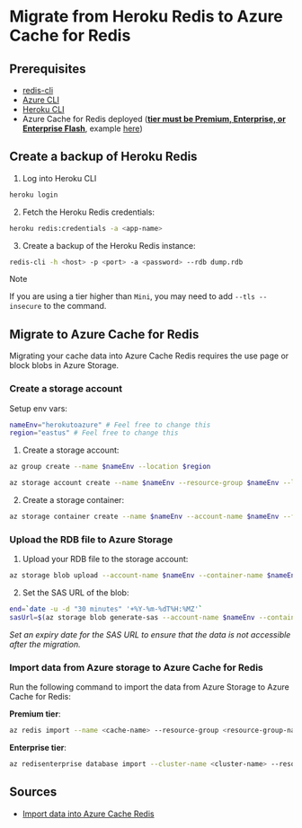 # Migrate from Heroku Redis to Azure Cache for Redis

## Prerequisites

- [redis-cli](https://redis.io/docs/latest/operate/oss_and_stack/install/install-redis/)
- [Azure CLI](https://docs.microsoft.com/en-us/cli/azure/install-azure-cli)
- [Heroku CLI](https://devcenter.heroku.com/articles/heroku-cli)
- Azure Cache for Redis deployed (**[tier must be Premium, Enterprise, or Enterprise Flash](https://learn.microsoft.com/en-us/azure/azure-cache-for-redis/cache-how-to-import-export-data#which-tiers-support-importexport)**, example [here](https://github.com/massdriver-cloud/azure-cache-redis))

## Create a backup of Heroku Redis

1. Log into Heroku CLI

```bash
heroku login
```

2. Fetch the Heroku Redis credentials:

```bash
heroku redis:credentials -a <app-name>
```

3. Create a backup of the Heroku Redis instance:

```bash
redis-cli -h <host> -p <port> -a <password> --rdb dump.rdb
```

> [!NOTE]
> If you are using a tier higher than `Mini`, you may need to add `--tls --insecure` to the command.

## Migrate to Azure Cache for Redis

Migrating your cache data into Azure Cache Redis requires the use page or block blobs in Azure Storage.

### Create a storage account

Setup env vars:

```bash
nameEnv="herokutoazure" # Feel free to change this
region="eastus" # Feel free to change this
```

1. Create a storage account:

```bash
az group create --name $nameEnv --location $region
```

```bash
az storage account create --name $nameEnv --resource-group $nameEnv --location $region --sku Standard_LRS
```

2. Create a storage container:

```bash
az storage container create --name $nameEnv --account-name $nameEnv --fail-on-exist
```

### Upload the RDB file to Azure Storage

1. Upload your RDB file to the storage account:

```bash
az storage blob upload --account-name $nameEnv --container-name $nameEnv --name $nameEnv --file dump.rdb
```

2. Set the SAS URL of the blob:

```bash
end=`date -u -d "30 minutes" '+%Y-%m-%dT%H:%MZ'`
sasUrl=$(az storage blob generate-sas --account-name $nameEnv --container-name $nameEnv --name $nameEnv --permissions r --expiry $end --full-uri --output tsv)
```

_Set an expiry date for the SAS URL to ensure that the data is not accessible after the migration._

### Import data from Azure storage to Azure Cache for Redis

Run the following command to import the data from Azure Storage to Azure Cache for Redis:

**Premium tier**:

```bash
az redis import --name <cache-name> --resource-group <resource-group-name> --files $sasUrl
```

**Enterprise tier**:

```bash
az redisenterprise database import --cluster-name <cluster-name> --resource-group <resource-group> --sas-uris $sasUrl
```

## Sources

- [Import data into Azure Cache Redis](https://learn.microsoft.com/en-us/azure/azure-cache-for-redis/cache-how-to-import-export-data)

